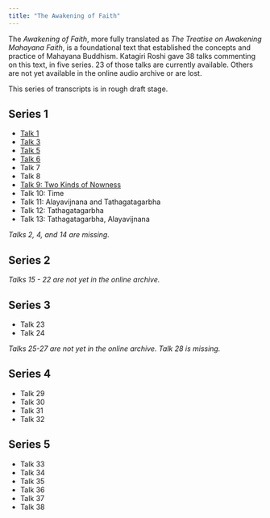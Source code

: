 ```yaml
---
title: "The Awakening of Faith"
---
```


The *Awakening of Faith*, more fully translated as *The Treatise on Awakening Mahayana Faith*, is a foundational text that established the concepts and practice of Mahayana Buddhism. Katagiri Roshi gave 38 talks commenting on this text, in five series. 23 of those talks are currently available. Others are not yet available in the online audio archive or are lost.

This series of transcripts is in rough draft stage. 

## Series 1

- [Talk 1](1984-03-16-Awakening-of-Faith-Talk-1)
- [Talk 3](1984-04-06-Awakening-of-Faith-Talk-3)
- [Talk 5](1984-04-20-Awakening-of-Faith-Talk-5)
- [Talk 6](1984-04-27-Awakening-of-Faith-Talk-6)
- Talk 7
- Talk 8
- [Talk 9: Two Kinds of Nowness](1984-05-14-Awakening-of-Faith-Talk-9)
- Talk 10: Time
- Talk 11: Alayavijnana and Tathagatagarbha
- Talk 12: Tathagatagarbha
- Talk 13: Tathagatagarbha, Alayavijnana

*Talks 2, 4, and 14 are missing.*

## Series 2

*Talks 15 - 22 are not yet in the online archive.*

## Series 3

- Talk 23
- Talk 24

*Talks 25-27 are not yet in the online archive. Talk 28 is missing.*

## Series 4

- Talk 29
- Talk 30
- Talk 31
- Talk 32

## Series 5

- Talk 33
- Talk 34
- Talk 35
- Talk 36
- Talk 37
- Talk 38
